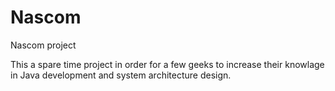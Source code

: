 Nascom
======

Nascom project

This a spare time project in order for a few geeks to increase their knowlage in Java development and system architecture design.
